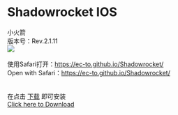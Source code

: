 # Shadowrocket       IOS
小火箭<br>版本号：Rev.2.1.11<br>
<img src="https://is2-ssl.mzstatic.com/image/thumb/Purple128/v4/22/a7/f2/22a7f210-7de5-8d7f-e7a2-24f498c605ca/AppIcon-1x_U007emarketing-85-220-0-9.png/246x0w.jpg">
<br><br>
使用Safari打开：<a href="https://cowan97.github.io/Shadowrocket/">https://ec-to.github.io/Shadowrocket/</a><br>
Open with Safari：<a href="https://cowan97.github.io/Shadowrocket/">https://ec-to.github.io/Shadowrocket/</a><br>
<br><br>
在点击 <a href="itms-services://?action=download-manifest&url=https://cowan97.github.io/Shadowrocket/Shadowrocket.plist">下载</a> 即可安装<br>
<a href="itms-services://?action=download-manifest&url=https://cowan97.github.io/Shadowrocket/Shadowrocket.plist">Click here to Download</a>
